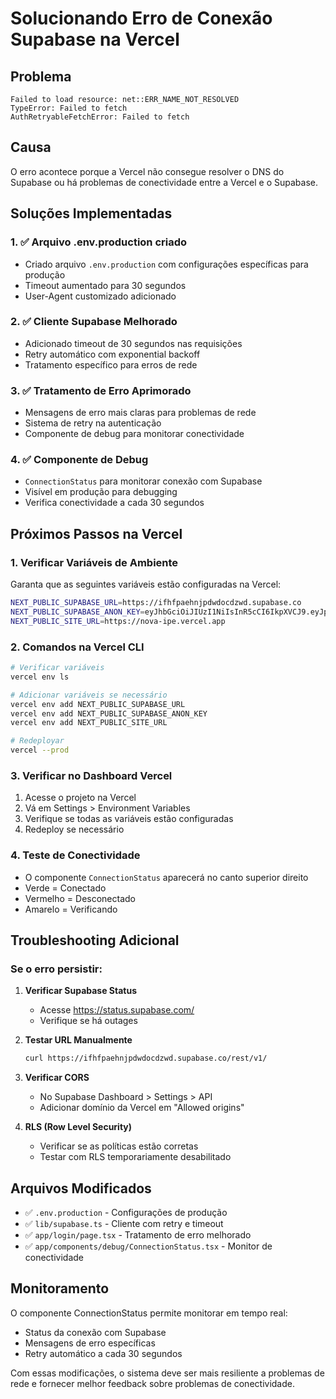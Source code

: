 # Solucionando Erro de Conexão Supabase na Vercel

## Problema
```
Failed to load resource: net::ERR_NAME_NOT_RESOLVED
TypeError: Failed to fetch
AuthRetryableFetchError: Failed to fetch
```

## Causa
O erro acontece porque a Vercel não consegue resolver o DNS do Supabase ou há problemas de conectividade entre a Vercel e o Supabase.

## Soluções Implementadas

### 1. ✅ Arquivo .env.production criado
- Criado arquivo `.env.production` com configurações específicas para produção
- Timeout aumentado para 30 segundos
- User-Agent customizado adicionado

### 2. ✅ Cliente Supabase Melhorado
- Adicionado timeout de 30 segundos nas requisições
- Retry automático com exponential backoff
- Tratamento específico para erros de rede

### 3. ✅ Tratamento de Erro Aprimorado
- Mensagens de erro mais claras para problemas de rede
- Sistema de retry na autenticação
- Componente de debug para monitorar conectividade

### 4. ✅ Componente de Debug
- `ConnectionStatus` para monitorar conexão com Supabase
- Visível em produção para debugging
- Verifica conectividade a cada 30 segundos

## Próximos Passos na Vercel

### 1. Verificar Variáveis de Ambiente
Garanta que as seguintes variáveis estão configuradas na Vercel:

```bash
NEXT_PUBLIC_SUPABASE_URL=https://ifhfpaehnjpdwdocdzwd.supabase.co
NEXT_PUBLIC_SUPABASE_ANON_KEY=eyJhbGciOiJIUzI1NiIsInR5cCI6IkpXVCJ9.eyJpc3MiOiJzdXBhYmFzZSIsInJlZiI6ImlmaGZwYWVobmpwZHdkb2NkendkIiwicm9sZSI6ImFub24iLCJpYXQiOjE3NTcwMDMxMzIsImV4cCI6MjA3MjU3OTEzMn0.-YL0e3oE6mRqL0K432iP3dlbTRPz8G07QJLOI0Ulcyk
NEXT_PUBLIC_SITE_URL=https://nova-ipe.vercel.app
```

### 2. Comandos na Vercel CLI
```bash
# Verificar variáveis
vercel env ls

# Adicionar variáveis se necessário
vercel env add NEXT_PUBLIC_SUPABASE_URL
vercel env add NEXT_PUBLIC_SUPABASE_ANON_KEY
vercel env add NEXT_PUBLIC_SITE_URL

# Redeployar
vercel --prod
```

### 3. Verificar no Dashboard Vercel
1. Acesse o projeto na Vercel
2. Vá em Settings > Environment Variables
3. Verifique se todas as variáveis estão configuradas
4. Redeploy se necessário

### 4. Teste de Conectividade
- O componente `ConnectionStatus` aparecerá no canto superior direito
- Verde = Conectado
- Vermelho = Desconectado
- Amarelo = Verificando

## Troubleshooting Adicional

### Se o erro persistir:

1. **Verificar Supabase Status**
   - Acesse https://status.supabase.com/
   - Verifique se há outages

2. **Testar URL Manualmente**
   ```bash
   curl https://ifhfpaehnjpdwdocdzwd.supabase.co/rest/v1/
   ```

3. **Verificar CORS**
   - No Supabase Dashboard > Settings > API
   - Adicionar domínio da Vercel em "Allowed origins"

4. **RLS (Row Level Security)**
   - Verificar se as políticas estão corretas
   - Testar com RLS temporariamente desabilitado

## Arquivos Modificados

- ✅ `.env.production` - Configurações de produção
- ✅ `lib/supabase.ts` - Cliente com retry e timeout
- ✅ `app/login/page.tsx` - Tratamento de erro melhorado
- ✅ `app/components/debug/ConnectionStatus.tsx` - Monitor de conectividade

## Monitoramento

O componente ConnectionStatus permite monitorar em tempo real:
- Status da conexão com Supabase
- Mensagens de erro específicas
- Retry automático a cada 30 segundos

Com essas modificações, o sistema deve ser mais resiliente a problemas de rede e fornecer melhor feedback sobre problemas de conectividade.

